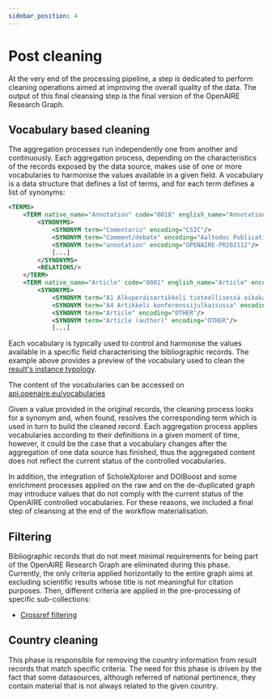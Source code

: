 ```yaml
---
sidebar_position: 4
---
```


# Post cleaning

At the very end of the processing pipeline, a step is dedicated to perform cleaning operations aimed at improving the overall quality of the data. 
The output of this final cleansing step is the final version of the OpenAIRE Research Graph.

## Vocabulary based cleaning 

The aggregation processes run independently one from another and continuously. Each aggregation process, depending on the characteristics of the records exposed by the data source, makes use of one or more vocabularies to harmonise the values available in a given field.
A vocabulary is a data structure that defines a list of terms, and for each term defines a list of synonyms:

```xml
<TERMS>
    <TERM native_name="Annotation" code="0018" english_name="Annotation" encoding="OPENAIRE">
        <SYNONYMS>
            <SYNONYM term="Comentario" encoding="CSIC"/>
            <SYNONYM term="Comment/debate" encoding="Aaltodoc Publication Archive"/>
            <SYNONYM term="annotation" encoding="OPENAIRE-PR202112"/>
            [...]
        </SYNONYMS>
        <RELATIONS/>
    </TERM>
    <TERM native_name="Article" code="0001" english_name="Article" encoding="OPENAIRE">
        <SYNONYMS>
            <SYNONYM term="A1 Alkuperäisartikkeli tieteellisessä aikakauslehdessä" encoding="Aaltodoc Publication Archive"/>
            <SYNONYM term="A4 Artikkeli konferenssijulkaisussa" encoding="Aaltodoc Publication Archive"/>
            <SYNONYM term="Article" encoding="OTHER"/>
            <SYNONYM term="Article (author)" encoding="OTHER"/>
            [...]
```

Each vocabulary is typically used to control and harmonise the values available in a specific field characterising the bibliographic records. The example above provides a preview of the vocabulary used to clean the [result's instance typology](data-model/entities/other#instance).

The content of the vocabularies can be accessed on [api.openaire.eu/vocabularies](https://api.openaire.eu/vocabularies/)

Given a value provided in the original records, the cleaning process looks for a synonym and, when found, resolves the corresponding term which is used in turn to build the cleaned record.
Each aggregation process applies vocabularies according to their definitions in a given moment of time, however, it could be the case that a vocabulary changes after the aggregation of one data source has finished, thus the aggregated content does not reflect the current status of the controlled vocabularies.

In addition, the integration of ScholeXplorer and DOIBoost and some enrichment processes applied on the raw and on the de-duplicated graph may introduce values that do not comply with the current status of the OpenAIRE controlled vocabularies. For these reasons, we included a final step of cleansing at the end of the workflow materialisation. 

## Filtering

Bibliographic records that do not meet minimal requirements for being part of the OpenAIRE Research Graph are eliminated during this phase. 
Currently, the only criteria applied horizontally to the entire graph aims at excluding scientific results whose title is not meaningful for citation purposes.
Then, different criteria are applied in the pre-processing of specific sub-collections:

* [Crossref filtering](data-provision/aggregation/doiboost#1-crossref-filtering)

## Country cleaning

This phase is responsible for removing the country information from result records that match specific criteria. The need for this phase is driven by the fact that some datasources, although referred of national pertinence, they contain material that is not always related to the given country. 


